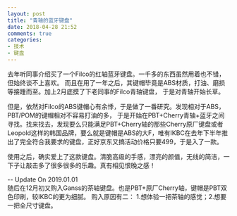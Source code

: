 ```yaml
---
layout: post
title: "青轴的蓝牙键盘"
date: 2018-04-28 21:52
comments: true
categories:
- 技术
- 键盘
---
```


去年听同事介绍买了一个Filco的红轴蓝牙键盘。一千多的东西虽然用着也不错，但始终谈不上喜欢。
而且在用了一年之后，其键帽毕竟是ABS材质，打油、磨损等接踵而至。加上2月底摸了下老同事的Filco青轴键盘，
于是对青轴开始长草。

但是，依然对Filco的ABS键帽心有余悸，于是做了一番研究。发现相对于ABS， PBT/POM的键帽相对不容易打油的多，
于是开始在PBT+Cherry青轴+蓝牙之间寻找。找来找去，发现要么只能满足PBT+Cherry轴的那些Cherry原厂键盘或者Leopold这样的韩国品牌，要么就是键帽是ABS的大F，唯有IKBC在去年下半年推出了完全符合我要求的键盘，正好京东又搞活动价格只要499，于是入了一款。

使用之后，确实爱上了这款键盘。清脆高级的手感，漂亮的颜值，无线的简洁，一下子让敲击多了很多很多的乐趣。真有相见恨晚之感！

-- Update On 2019.01.01  
随后在12月初又购入Ganss的茶轴键盘。也是PBT+原厂Cherry轴，键帽是PBT双色印刷，较IKBC的更为细腻。
购入原因有二： 1.想体验一把茶轴的感觉；2.想要一把全尺寸键盘。
